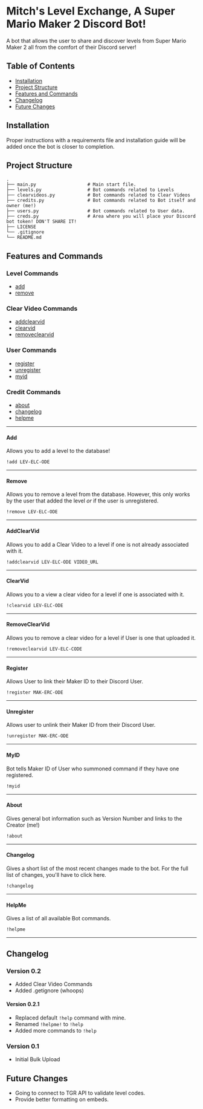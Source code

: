 # Mitch's Level Exchange, A Super Mario Maker 2 Discord Bot!

A bot that allows the user to share and discover levels from Super Mario Maker 2 all from the comfort of their Discord server! 

## Table of Contents

* [Installation](#installation)
* [Project Structure](#project-structure)
* [Features and Commands](#features-and-commands)
* [Changelog](#changelog)
* [Future Changes](#future-changes)

## Installation

Proper instructions with a requirements file and installation guide will be added once the bot is closer to completion.

## Project Structure

    .
    ├── main.py                   # Main start file.
    ├── levels.py                 # Bot commands related to Levels
    ├── clearvideos.py            # Bot commands related to Clear Videos
    ├── credits.py                # Bot commands related to Bot itself and owner (me!)
    ├── users.py                  # Bot commands related to User data.
    ├── creds.py                  # Area where you will place your Discord bot token! DON'T SHARE IT!
    ├── LICENSE
    └── .gitignore
    └── README.md

## Features and Commands

### Level Commands

* [add](#add)
* [remove](#remove)

### Clear Video Commands

* [addclearvid](#addclearvid)
* [clearvid](#clearvid)
* [removeclearvid](#removeclearvid)

### User Commands

* [register](#register)
* [unregister](#unregister)
* [myid](#myid)

### Credit Commands

* [about](#about)
* [changelog](#changelog)
* [helpme](#helpme)

---

#### Add 

Allows you to add a level to the database!

`!add LEV-ELC-ODE`

---

#### Remove

Allows you to remove a level from the database. However, this only works by the user that added the level *or* if the user is unregistered.

`!remove LEV-ELC-ODE`

---

#### AddClearVid

Allows you to add a Clear Video to a level if one is not already associated with it.

`!addclearvid LEV-ELC-ODE VIDEO_URL`

---

#### ClearVid

Allows you to a view a clear video for a level if one is associated with it.

`!clearvid LEV-ELC-ODE`

---

#### RemoveClearVid

Allows you to remove a clear video for a level if User is one that uploaded it.

`!removeclearvid LEV-ELC-CODE`

---

#### Register

Allows User to link their Maker ID to their Discord User.

`!register MAK-ERC-ODE`

---

#### Unregister

Allows user to unlink their Maker ID from their Discord User.

`!unregister MAK-ERC-ODE`

---

#### MyID

Bot tells Maker ID of User who summoned command if they have one registered.

`!myid`

---

#### About

Gives general bot information such as Version Number and links to the Creator (me!)

`!about`

---

#### Changelog

Gives a short list of the most recent changes made to the bot. For the full list of changes, you'll have to click here.

`!changelog`

---

#### HelpMe

Gives a list of all available Bot commands.

`!helpme`

---

## Changelog

### Version 0.2
* Added Clear Video Commands
* Added .getignore (whoops)
#### Version 0.2.1
* Replaced default `!help` command with mine.
* Renamed `!helpme!` to `!help`
* Added more commands to `!help`

### Version 0.1
* Initial Bulk Upload

## Future Changes
* Going to connect to TGR API to validate level codes.
* Provide better formatting on embeds.
